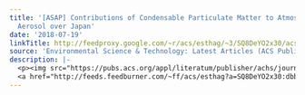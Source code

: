 ```yaml
---
title: '[ASAP] Contributions of Condensable Particulate Matter to Atmospheric Organic
  Aerosol over Japan'
date: '2018-07-19'
linkTitle: http://feedproxy.google.com/~r/acs/esthag/~3/SQ8DeYO2x30/acs.est.8b01285
source: 'Environmental Science & Technology: Latest Articles (ACS Publications)'
description: |-
  <p><img src="https://pubs.acs.org/appl/literatum/publisher/achs/journals/content/esthag/0/esthag.ahead-of-print/acs.est.8b01285/20180719/images/medium/es-2018-01285a_0008.gif" alt="TOC Graphic"/></p><div><cite>Environmental Science & Technology</cite></div><div>DOI: 10.1021/acs.est.8b01285</div><div class="feedflare">
  <a href="http://feeds.feedburner.com/~ff/acs/esthag?a=SQ8DeYO2x30:dbbHM15GFVg:yIl2AUoC8zA"><img src="http://feeds.feedburner.com/~ff/acs/esthag?d=yIl2AUoC8zA" border="0"></img></a>
---
```

